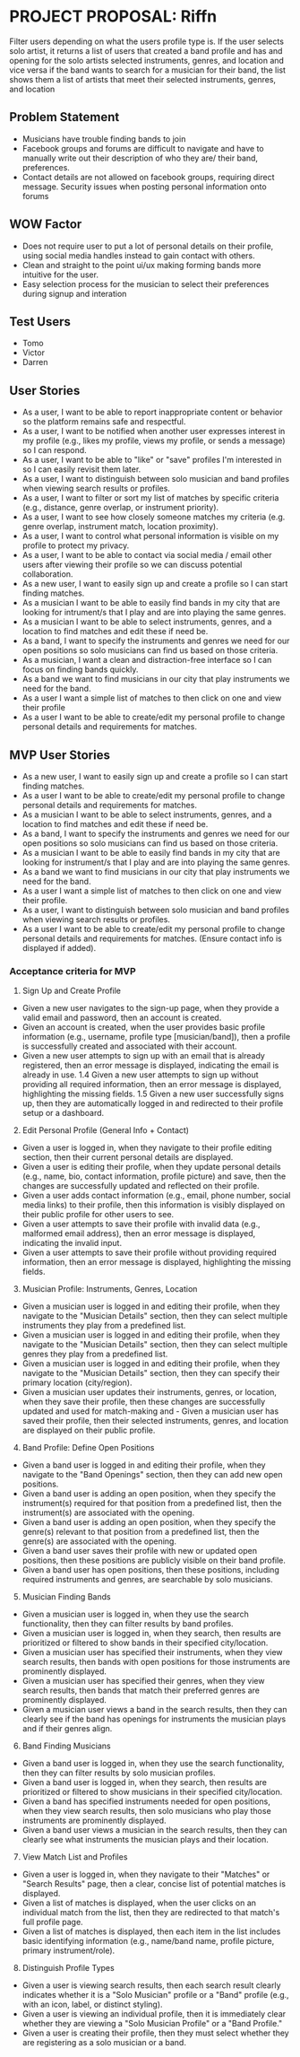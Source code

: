 # PROJECT PROPOSAL: Riffn
Filter users depending on what the users profile type is. If the user selects solo artist, it returns a list of users that created a band profile and has and opening for the solo artists selected instruments, genres, and location and vice versa if the band wants to search for a musician for their band, the list shows them a list of artists that meet their selected instruments, genres, and location

## Problem Statement
- Musicians have trouble finding bands to join 
- Facebook groups and forums are difficult to navigate and have to manually write out their description of who they are/ their band, preferences.
- Contact details are not allowed on facebook groups, requiring direct message. Security issues when posting personal information onto forums

## WOW Factor
- Does not require user to put a lot of personal details on their profile, using social media handles instead to gain contact with others.
- Clean and straight to the point ui/ux making forming bands more intuitive for the user.
- Easy selection process for the musician to select their preferences during signup and interation

## Test Users

- Tomo
- Victor
- Darren

## User Stories

- As a user, I want to be able to report inappropriate content or behavior so the platform remains safe and respectful.
- As a user, I want to be notified when another user expresses interest in my profile (e.g., likes my profile, views my profile, or sends a message) so I can respond.
- As a user, I want to be able to "like" or "save" profiles I'm interested in so I can easily revisit them later.
- As a user, I want to distinguish between solo musician and band profiles when viewing search results or profiles.
- As a user, I want to filter or sort my list of matches by specific criteria (e.g., distance, genre overlap, or instrument priority).
- As a user, I want to see how closely someone matches my criteria (e.g. genre overlap, instrument match, location proximity).
- As a user, I want to control what personal information is visible on my profile to protect my privacy.
- As a user, I want to be able to contact via social media / email other users after viewing their profile so we can discuss potential collaboration.
- As a new user, I want to easily sign up and create a profile so I can start finding matches.
- As a musician I want to be able to easily find bands in my city that are looking for intrument/s that I play and are into playing the same genres.
- As a musician I want to be able to select instruments, genres, and a location to find matches and edit these if need be.
- As a band, I want to specify the instruments and genres we need for our open positions so solo musicians can find us based on those criteria.
- As a musician, I want a clean and distraction-free interface so I can focus on finding bands quickly.
- As a band we want to find musicians in our city that play instruments we need for the band.
- As a user I want a simple list of matches to then click on one and view their profile
- As a user I want to be able to create/edit my personal profile to change personal details and requirements for matches.

## MVP User Stories
- As a new user, I want to easily sign up and create a profile so I can start finding matches.
- As a user I want to be able to create/edit my personal profile to change personal details and requirements for matches.
- As a musician I want to be able to select instruments, genres, and a location to find matches and edit these if need be.
- As a band, I want to specify the instruments and genres we need for our open positions so solo musicians can find us based on those criteria.
- As a musician I want to be able to easily find bands in my city that are looking for instrument/s that I play and are into playing the same genres.
- As a band we want to find musicians in our city that play instruments we need for the band.
- As a user I want a simple list of matches to then click on one and view their profile.
- As a user, I want to distinguish between solo musician and band profiles when viewing search results or profiles.
- As a user I want to be able to create/edit my personal profile to change personal details and requirements for matches. (Ensure contact info is displayed if added).

### Acceptance criteria for MVP
1. Sign Up and Create Profile
- Given a new user navigates to the sign-up page, when they provide a valid email and password, then an account is created.
- Given an account is created, when the user provides basic profile information (e.g., username, profile type [musician/band]), then a profile is successfully created and associated with their account.
- Given a new user attempts to sign up with an email that is already registered, then an error message is displayed, indicating the email is already in use.
1.4 Given a new user attempts to sign up without providing all required information, then an error message is displayed, highlighting the missing fields.
1.5 Given a new user successfully signs up, then they are automatically logged in and redirected to their profile setup or a dashboard.

2. Edit Personal Profile (General Info + Contact)
- Given a user is logged in, when they navigate to their profile editing section, then their current personal details are displayed.
- Given a user is editing their profile, when they update personal details (e.g., name, bio, contact information, profile picture) and save, then the changes are successfully updated and reflected on their profile.
- Given a user adds contact information (e.g., email, phone number, social media links) to their profile, then this information is visibly displayed on their public profile for other users to see.
- Given a user attempts to save their profile with invalid data (e.g., malformed email address), then an error message is displayed, indicating the invalid input.
- Given a user attempts to save their profile without providing required information, then an error message is displayed, highlighting the missing fields.

3. Musician Profile: Instruments, Genres, Location
- Given a musician user is logged in and editing their profile, when they navigate to the "Musician Details" section, then they can select multiple instruments they play from a predefined list.
- Given a musician user is logged in and editing their profile, when they navigate to the "Musician Details" section, then they can select multiple genres they play from a predefined list.
- Given a musician user is logged in and editing their profile, when they navigate to the "Musician Details" section, then they can specify their primary location (city/region).
- Given a musician user updates their instruments, genres, or location, when they save their profile, then these changes are successfully updated and used for match-making and - Given a musician user has saved their profile, then their selected instruments, genres, and location are displayed on their public profile.

4. Band Profile: Define Open Positions
- Given a band user is logged in and editing their profile, when they navigate to the "Band Openings" section, then they can add new open positions.
- Given a band user is adding an open position, when they specify the instrument(s) required for that position from a predefined list, then the instrument(s) are associated with the opening.
- Given a band user is adding an open position, when they specify the genre(s) relevant to that position from a predefined list, then the genre(s) are associated with the opening.
- Given a band user saves their profile with new or updated open positions, then these positions are publicly visible on their band profile.
- Given a band user has open positions, then these positions, including required instruments and genres, are searchable by solo musicians.

5. Musician Finding Bands
- Given a musician user is logged in, when they use the search functionality, then they can filter results by band profiles.
- Given a musician user is logged in, when they search, then results are prioritized or filtered to show bands in their specified city/location.
- Given a musician user has specified their instruments, when they view search results, then bands with open positions for those instruments are prominently displayed.
- Given a musician user has specified their genres, when they view search results, then bands that match their preferred genres are prominently displayed.
- Given a musician user views a band in the search results, then they can clearly see if the band has openings for instruments the musician plays and if their genres align.

6. Band Finding Musicians
- Given a band user is logged in, when they use the search functionality, then they can filter results by solo musician profiles.
- Given a band user is logged in, when they search, then results are prioritized or filtered to show musicians in their specified city/location.
- Given a band has specified instruments needed for open positions, when they view search results, then solo musicians who play those instruments are prominently displayed.
- Given a band user views a musician in the search results, then they can clearly see what instruments the musician plays and their location.

7. View Match List and Profiles
- Given a user is logged in, when they navigate to their "Matches" or "Search Results" page, then a clear, concise list of potential matches is displayed.
- Given a list of matches is displayed, when the user clicks on an individual match from the list, then they are redirected to that match's full profile page.
- Given a list of matches is displayed, then each item in the list includes basic identifying information (e.g., name/band name, profile picture, primary instrument/role).

8. Distinguish Profile Types
- Given a user is viewing search results, then each search result clearly indicates whether it is a "Solo Musician" profile or a "Band" profile (e.g., with an icon, label, or distinct styling).
- Given a user is viewing an individual profile, then it is immediately clear whether they are viewing a "Solo Musician Profile" or a "Band Profile."
- Given a user is creating their profile, then they must select whether they are registering as a solo musician or a band.